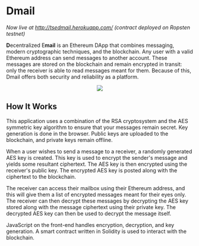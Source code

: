 # Dmail

_Now live at http://tsedmail.herokuapp.com/ (contract deployed on Ropsten testnet)_

<b>D</b>ecentralized E<b>mail</b> is an Ethereum DApp that combines messaging, modern cryptographic techniques, and the blockchain. Any user with a valid Ethereum address can send messages to another account. These messages are stored on the blockchain and remain encrypted in transit: only the receiver is able to read messages meant for them. Because of this, Dmail offers both security and reliability as a platform.

<p align="center">
  <img src="https://raw.githubusercontent.com/UCSDTCT/Dmail/master/diagrams/use-case-diagram.png"/>
</p>

## How It Works

This application uses a combination of the RSA cryptosystem and the AES symmetric key algorithm to ensure that your messages remain secret. Key generation is done in the browser. Public keys are uploaded to the blockchain, and private keys remain offline.

When a user wishes to send a message to a receiver, a randomly generated AES key is created. This key is used to encrypt the sender's message and yields some resultant ciphertext. The AES key is then encrypted using the receiver's public key. The encrypted AES key is posted along with the ciphertext to the blockchain.

The receiver can access their mailbox using their Ethereum address, and this will give them a list of encrypted messages meant for their eyes only. The receiver can then decrypt these messages by decrypting the AES key stored along with the message ciphertext using their private key. The decrypted AES key can then be used to decrypt the message itself.

JavaScript on the front-end handles encryption, decryption, and key generation. A smart contract written in Solidity is used to interact with the blockchain.
